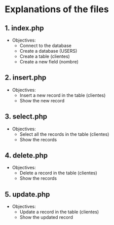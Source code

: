 # Explanations of the files

## 1. index.php
* Objectives:
  * Connect to the database
  * Create a database (USERS)
  * Create a table (clientes)
  * Create a new field (nombre)

## 2. insert.php
* Objectives:
  * Insert a new record in the table (clientes)
  * Show the new record

## 3. select.php
* Objectives:
  * Select all the records in the table (clientes)
  * Show the records

## 4. delete.php
* Objectives:
  * Delete a record in the table (clientes)
  * Show the records

## 5. update.php
* Objectives:
  * Update a record in the table (clientes)
  * Show the updated record